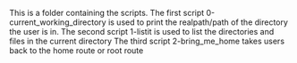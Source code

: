 This is a folder containing the scripts. The first script 0-current_working_directory is used to print the realpath/path of the directory the user is in.
The second script 1-listit is used to list the directories and files in the current directory
The third script 2-bring_me_home takes users back to the home route or root route
